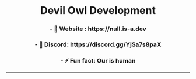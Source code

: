 <br />

<h1 align="center">Devil Owl Development</h1>

<h3 align="center">- 🔭 Website : https://null.is-a.dev
<h3 align="center">- 💬 Discord: https://discord.gg/YjSa7s8paX
<h3 align="center">- ⚡ Fun fact: Our is human

<hr>
